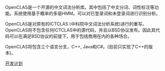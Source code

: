 OpenCLAS是一个开源的中文词法分析库。其中包括了中文分词、词性标注等功能。系统使用基于概率的多层HMM。可以对已登录词和未登录词进行识别分析。

OpenCLAS是对原有的ICTCLAS (中科院中文词法分析系统)进行的重写。OpenCLAS将不包含任何ICTCLAS中的源代码，并且以BSD协议发布。因此其代码可以在满足BSD协议的前提下，用于包括商用在内的各种场合。

OpenCLAS将包含三个语言分支，C++, Java和C#。(目前只实现了C++的版本)。

[开发计划](Roadmap.md)